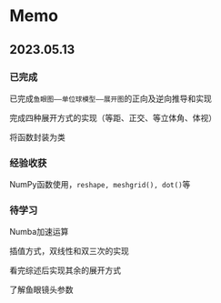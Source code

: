# Memo

## 2023.05.13

### 已完成

已完成`鱼眼图——单位球模型——展开图`的正向及逆向推导和实现

完成四种展开方式的实现（等距、正交、等立体角、体视）

将函数封装为类

### 经验收获

NumPy函数使用，`reshape, meshgrid(), dot()`等

### 待学习

Numba加速运算

插值方式，双线性和双三次的实现

看完综述后实现其余的展开方式

了解鱼眼镜头参数